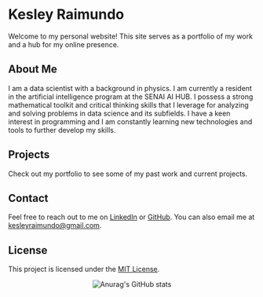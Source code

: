 # Kesley Raimundo

Welcome to my personal website! This site serves as a portfolio of my work and a hub for my online presence.

## About Me

I am a data scientist with a background in physics. I am currently a resident in the artificial intelligence program at the SENAI AI HUB. I possess a strong mathematical toolkit and critical thinking skills that I leverage for analyzing and solving problems in data science and its subfields. I have a keen interest in programming and I am constantly learning new technologies and tools to further develop my skills.

## Projects

Check out my portfolio to see some of my past work and current projects.

## Contact

Feel free to reach out to me on [LinkedIn](https://www.linkedin.com/in/kesleyraimundo/) or [GitHub](https://github.com/Kefsner). You can also email me at kesleyraimundo@gmail.com.

## License

This project is licensed under the [MIT License](https://opensource.org/licenses/MIT).

<p align="center">
  <img src="https://github-readme-stats.vercel.app/api?username=anuraghazra&theme=dark&show_icons=true" alt="Anurag's GitHub stats" style="text-align: center;">
</p>
